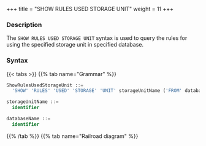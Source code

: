 +++
title = "SHOW RULES USED STORAGE UNIT"
weight = 11
+++

### Description

The `SHOW RULES USED STORAGE UNIT` syntax is used to query the rules for using the specified storage unit in specified database.

### Syntax

{{< tabs >}}
{{% tab name="Grammar" %}}
```sql
ShowRulesUsedStorageUnit ::=
  'SHOW' 'RULES' 'USED' 'STORAGE' 'UNIT' storageUnitName ('FROM' databaseName)?

storageUnitName ::=
  identifier

databaseName ::=
  identifier
```
{{% /tab %}}
{{% tab name="Railroad diagram" %}}
<iframe frameborder="0" name="diagram" id="diagram" width="100%" height="100%"></iframe>
{{% /tab %}}
{{< /tabs >}}

### Return Value Description

| Columns     | Description   |
|-------------|---------------|
| type        | rule type     |
| name        | rule name     |

### Supplement

- When `databaseName` is not specified, the default is the currently used `DATABASE`. If `DATABASE` is not used, `No database selected` will be prompted.

### Example

- Query the rules for using the specified storage unit in specified database

```sql
SHOW RULES USED STORAGE UNIT ds_1 FROM sharding_db;
```

```sql
mysql> SHOW RULES USED STORAGE UNIT ds_1 FROM sharding_db;
+---------------------+------------+
| type                | name       |
+---------------------+------------+
| readwrite_splitting | ms_group_0 |
| readwrite_splitting | ms_group_0 |
+---------------------+------------+
2 rows in set (0.01 sec)
```

- Query the rules for using the specified storage unit in current database

```sql
SHOW RULES USED STORAGE UNIT ds_1;
```

```sql
mysql> SHOW RULES USED STORAGE UNIT ds_1;
+---------------------+------------+
| type                | name       |
+---------------------+------------+
| readwrite_splitting | ms_group_0 |
| readwrite_splitting | ms_group_0 |
+---------------------+------------+
2 rows in set (0.01 sec)
```

### Reserved word

`SHOW`, `RULES`, `USED`, `STORAGE`, `UNIT`, `FROM`

### Related links

- [Reserved word](/en/reference/distsql/syntax/reserved-word/)

